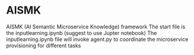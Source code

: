 # AISMK
AISMK (AI Semantic Microservice Knowledge) framework 
The start file is the inputlearning.ipynb (suggest to use Jupter notebook)
The inputlearning.ipynb file will invoke agent.py to coordinate the microservice provisioning for different tasks
